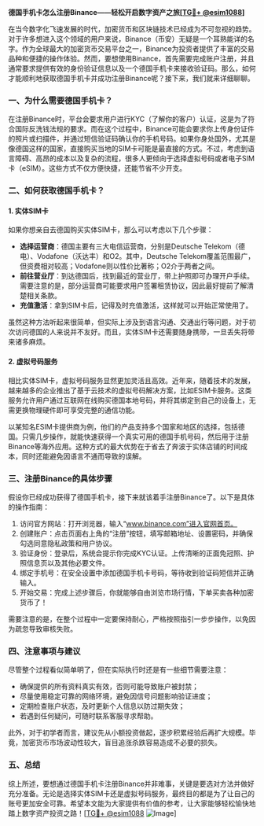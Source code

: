 **德国手机卡怎么注册Binance——轻松开启数字资产之旅[[TG💪+ @esim1088](https://t.me/s/esim1088)]**

在当今数字化飞速发展的时代，加密货币和区块链技术已经成为不可忽视的趋势。对于许多想进入这个领域的用户来说，Binance（币安）无疑是一个耳熟能详的名字。作为全球最大的加密货币交易平台之一，Binance为投资者提供了丰富的交易品种和便捷的操作体验。然而，要想使用Binance，首先需要完成账户注册，并且通常要求提供有效的身份验证信息以及一个德国手机卡来接收验证码。那么，如何才能顺利地获取德国手机卡并成功注册Binance呢？接下来，我们就来详细聊聊。

### 一、为什么需要德国手机卡？

在注册Binance时，平台会要求用户进行KYC（了解你的客户）认证，这是为了符合国际反洗钱法规的要求。而在这个过程中，Binance可能会要求你上传身份证件的照片或扫描件，并通过短信验证码确认你的手机号码。如果你身处国外，尤其是像德国这样的国家，直接购买当地的SIM卡可能是最直接的方式。不过，考虑到语言障碍、高昂的成本以及复杂的流程，很多人更倾向于选择虚拟号码或者电子SIM卡（eSIM）。这些方式不仅方便快捷，还能节省不少开支。

### 二、如何获取德国手机卡？

#### 1. 实体SIM卡
如果你想亲自去德国购买实体SIM卡，那么可以考虑以下几个步骤：

- **选择运营商**：德国主要有三大电信运营商，分别是Deutsche Telekom（德电）、Vodafone（沃达丰）和O2。其中，Deutsche Telekom覆盖范围最广，但资费相对较高；Vodafone则以性价比著称；O2介于两者之间。
- **前往营业厅**：到达德国后，找到最近的营业厅，带上护照即可办理开户手续。需要注意的是，部分运营商可能要求用户签署租赁协议，因此最好提前了解清楚相关条款。
- **充值激活**：拿到SIM卡后，记得及时充值激活，这样就可以开始正常使用了。

虽然这种方法听起来很简单，但实际上涉及到语言沟通、交通出行等问题，对于初次访问德国的人来说并不友好。而且，实体SIM卡还需要随身携带，一旦丢失将带来诸多麻烦。

#### 2. 虚拟号码服务
相比实体SIM卡，虚拟号码服务显然更加灵活且高效。近年来，随着技术的发展，越来越多的企业推出了基于云技术的虚拟号码解决方案，比如ESIM卡服务。这类服务允许用户通过互联网在线购买德国本地号码，并将其绑定到自己的设备上，无需更换物理硬件即可享受完整的通信功能。

以某知名ESIM卡提供商为例，他们的产品支持多个国家和地区的选择，包括德国。只需几步操作，就能快速获得一个真实可用的德国手机号码，然后用于注册Binance等海外应用。这种方式的最大优势在于省去了奔波于实体店铺的时间成本，同时还能避免因语言不通而导致的误解。

### 三、注册Binance的具体步骤

假设你已经成功获得了德国手机卡，接下来就该着手注册Binance了。以下是具体的操作指南：

1. 访问官方网站：打开浏览器，输入“www.binance.com”进入官网首页。
2. 创建账户：点击页面右上角的“注册”按钮，填写邮箱地址、设置密码，并确保勾选同意隐私政策和用户协议。
3. 验证身份：登录后，系统会提示你完成KYC认证。上传清晰的正面免冠照、护照信息页以及其他必要文件。
4. 绑定手机号：在安全设置中添加德国手机卡号码，等待收到验证码短信并正确输入。
5. 开始交易：完成上述步骤后，你就能够自由浏览市场行情，下单买卖各种加密货币了！

需要注意的是，在整个过程中一定要保持耐心，严格按照指引一步步操作，以免因为疏忽导致审核失败。

### 四、注意事项与建议

尽管整个过程看似简单明了，但在实际执行时还是有一些细节需要注意：

- 确保提供的所有资料真实有效，否则可能导致账户被封禁；
- 尽量使用稳定可靠的网络环境，避免因信号问题影响验证进度；
- 定期检查账户状态，及时更新个人信息以防过期失效；
- 若遇到任何疑问，可随时联系客服寻求帮助。

此外，对于初学者而言，建议先从小额投资做起，逐步积累经验后再扩大规模。毕竟，加密货币市场波动性较大，盲目追涨杀跌容易造成不必要的损失。

### 五、总结

综上所述，要想通过德国手机卡注册Binance并非难事，关键是要选对方法并做好充分准备。无论是选择实体SIM卡还是虚拟号码服务，最终目的都是为了让自己的账号更加安全可靠。希望本文能为大家提供有价值的参考，让大家能够轻松愉快地踏上数字资产投资之路！[[TG💪+ @esim1088](https://t.me/s/esim1088) ![Image](https://i.postimg.cc/4NQfJmqS/Snipaste-2025-05-13-00-14-12.png)]